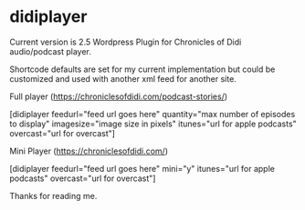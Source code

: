 # didiplayer
Current version is 2.5
Wordpress Plugin for Chronicles of Didi audio/podcast player.

Shortcode defaults are set for my current implementation but could be customized and used with another xml feed for another site.

Full player (https://chroniclesofdidi.com/podcast-stories/)

[didiplayer feedurl="feed url goes here" quantity="max number of episodes to display" imagesize="image size in pixels" itunes="url for apple podcasts" overcast="url for overcast"]

Mini Player (https://chroniclesofdidi.com/)

[didiplayer feedurl="feed url goes here" mini="y" itunes="url for apple podcasts" overcast="url for overcast"]

Thanks for reading me.
